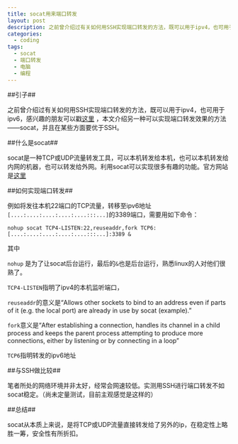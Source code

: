 ```yaml
---
title: socat用来端口转发
layout: post
description: 之前曾介绍过有关如何用SSH实现端口转发的方法，既可以用于ipv4，也可用于ipv6，感兴趣的朋友可以戳[这里](http://blog.simongong.net/2015/12/28/sshportforward.html) ，本文介绍另一种可以实现端口转发效果的方法——socat，并且在某些方面要优于SSH。
categories:
  - coding
tags: 
  - socat
  - 端口转发
  - 电脑
  - 编程
---
```


##引子##

之前曾介绍过有关如何用SSH实现端口转发的方法，既可以用于ipv4，也可用于ipv6，感兴趣的朋友可以戳[这里](http://blog.simongong.net/2015/12/28/sshportforward.html) ，本文介绍另一种可以实现端口转发效果的方法——socat，并且在某些方面要优于SSH。

##什么是socat##

socat是一种TCP或UDP流量转发工具，可以本机转发给本机，也可以本机转发给内网的机器，也可以转发给外网。利用socat可以实现很多有趣的功能。官方网站是[这里](http://www.dest-unreach.org/socat/) 

##如何实现端口转发##

例如将发往本机22端口的TCP流量，转移至ipv6地址`[....:....:....:....:....:::...]`的3389端口，需要用如下命令：

`nohup socat TCP4-LISTEN:22,reuseaddr,fork TCP6:[....:....:....:....:....:::...]:3389 &`

其中

`nohup` 是为了让socat后台运行，最后的`&`也是后台运行，熟悉linux的人对他们很熟了。

`TCP4-LISTEN`指明了ipv4的本机监听端口，

`reuseaddr`的意义是“Allows other sockets to bind to an address even if parts of it (e.g. the local port) are already in use by socat (example).”

`fork`意义是“After establishing a connection, handles its channel in a child process and keeps the parent process attempting to produce more connections, either by listening or by connecting in a loop”

`TCP6`指明转发的ipv6地址

##与SSH做比较##

笔者所处的网络环境并非太好，经常会网速较低。实测用SSH进行端口转发不如socat稳定。（尚未定量测试，目前主观感觉是这样的）

##总结##

socat从本质上来说，是将TCP或UDP流量直接转发给了另外的ip，在稳定性上略胜一筹，安全性有所折扣。